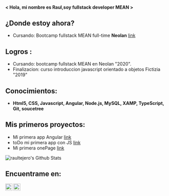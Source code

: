 
#### < Hola, mi nombre es Raul,soy fullstack developer MEAN >


## ¿Donde estoy ahora?
- Cursando: Bootcamp fullstack MEAN full-time **Neolan**  [link](https://www.neoland.es/)


## Logros :
- Cursando: bootcamp fullstack MEAN en Neolan "2020".
- Finalizacion: curso introduccion javascript orientado a objetos Fictizia "2019"

## Conocimientos:
  - **Html5, CSS, Javascript, Angular, Node.js, MySQL, XAMP, TypeScript, Git, soucetree**

## Mis primeros proyectos:
- Mi primera app Angular [link](https://appblog-68dfd.firebaseapp.com/blog)
- toDo mi primera app con JS [link](https://todo-d615f.firebaseapp.com/)
- Mi primera onePage [link](https://hamburgueseria-5d0f3.firebaseapp.com/)

<img alt="raultejero's Github Stats" src="https://github-readme-stats.vercel.app/api?username=raultejero&show_icons=true&hide_border=true" />

## Encuentrame en:

[<img align="left" alt="codeSTACKr | Twitter" width="22px" src="https://cdn.jsdelivr.net/npm/simple-icons@v3/icons/twitter.svg" />][twitter]
[<img align="left" alt="codeSTACKr | LinkedIn" width="22px" src="https://cdn.jsdelivr.net/npm/simple-icons@v3/icons/linkedin.svg" />][linkedin]

[twitter]: https://twitter.com/Raul_te_ma
[linkedin]: https://www.linkedin.com/in/raul-tejero-martos-302569167/
